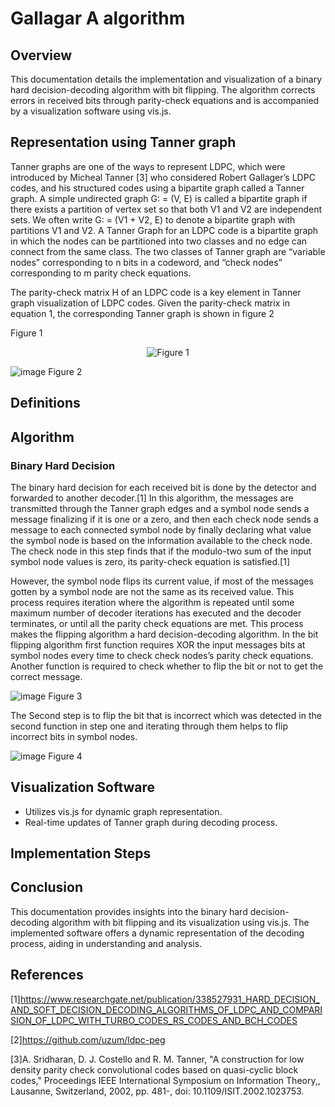 # Gallagar A algorithm

## Overview

This documentation details the implementation and visualization of a binary hard decision-decoding algorithm with bit flipping. The algorithm corrects errors in received bits through parity-check equations and is accompanied by a visualization software using vis.js.

## Representation using Tanner graph 


Tanner graphs are one of the ways to represent LDPC, which were introduced by Micheal Tanner [3] who considered Robert Gallager’s LDPC codes, and his structured codes using a bipartite graph called a Tanner graph. A simple undirected graph G: = (V, E) is called a bipartite graph if there exists a partition of vertex set so that both V1 and V2 are independent sets. We often write G: = (V1 + V2, E) to denote a bipartite graph with partitions V1 and V2. A Tanner Graph for an LDPC code is a bipartite graph in which the nodes can be partitioned into two classes and no edge can connect from the same class. The two classes of Tanner graph are “variable nodes” corresponding to n bits in a codeword, and “check nodes” corresponding to m parity check equations.

The parity-check matrix H of an LDPC code is a key element in Tanner graph visualization of LDPC codes. Given the parity-check matrix in equation 1, the corresponding Tanner graph is shown in figure 2 

Figure 1
<p align="center">
  <img src="https://github.com/ordinarysoftware/LDPC_BIT_FLIPPING/assets/71903387/625762a4-f8e9-441c-8165-c66d65eb25c0" alt="Figure 1">
</p>


![image](https://github.com/ordinarysoftware/LDPC_BIT_FLIPPING/assets/71903387/0545d270-6d95-4187-9891-d12335433209)
Figure 2



## Definitions


## Algorithm

### Binary Hard Decision

The binary hard decision for each received bit is done by the detector and forwarded to another decoder.[1] In this algorithm, the messages are transmitted through the Tanner graph edges and a symbol node sends a message finalizing if it is one or a zero, and then each check node sends a message to each connected symbol node by finally declaring what value the symbol node is based on the information available to the check node. The check node in this step finds that if the modulo-two sum of the input symbol node values is zero, its parity-check equation is satisfied.[1]

However, the symbol node flips its current value, if most of the messages gotten by a symbol node are not the same as its received value. This process requires iteration where the algorithm is repeated until some maximum number of decoder iterations has executed and the decoder terminates, or until all the parity check equations are met. 
This process makes the flipping algorithm a hard decision-decoding algorithm.
In the bit flipping algorithm first function requires XOR the input messages bits at symbol nodes every time to check check nodes’s parity check equations. Another function is required to check whether to flip the bit or not to get the correct message. 


![image](https://github.com/ordinarysoftware/LDPC_BIT_FLIPPING/assets/71903387/e46a37a3-c28c-4b29-8482-a0e075e26303)
Figure 3


The Second step is to flip the bit that is incorrect which was detected in the second function in step one and iterating through them helps to flip incorrect bits in symbol nodes.

       
![image](https://github.com/ordinarysoftware/LDPC_BIT_FLIPPING/assets/71903387/b8b56196-b972-4342-b4df-35e575ce3ec1)
Figure 4


## Visualization Software

- Utilizes vis.js for dynamic graph representation.
- Real-time updates of Tanner graph during decoding process.

## Implementation Steps






## Conclusion

This documentation provides insights into the binary hard decision-decoding algorithm with bit flipping and its visualization using vis.js. The implemented software offers a dynamic representation of the decoding process, aiding in understanding and analysis.

## References
[1]https://www.researchgate.net/publication/338527931_HARD_DECISION_AND_SOFT_DECISION_DECODING_ALGORITHMS_OF_LDPC_AND_COMPARISION_OF_LDPC_WITH_TURBO_CODES_RS_CODES_AND_BCH_CODES


[2]https://github.com/uzum/ldpc-peg


[3]A. Sridharan, D. J. Costello and R. M. Tanner, "A construction for low density parity check convolutional codes based on quasi-cyclic block codes," Proceedings IEEE International Symposium on Information Theory,, Lausanne, Switzerland, 2002, pp. 481-, doi: 10.1109/ISIT.2002.1023753.
